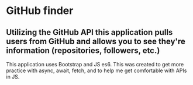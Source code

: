 # GitHub finder
## Utilizing the GitHub API this application pulls users from GitHub and allows you to see they're information (repositories, followers, etc.)
This application uses Bootstrap and JS es6. This was created to get more practice with async, await, fetch, and to help me get comfortable with APIs in JS.
